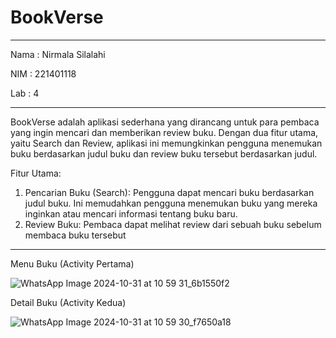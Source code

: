 # BookVerse

___

Nama : Nirmala Silalahi

NIM  : 221401118

Lab  : 4

___

BookVerse adalah aplikasi sederhana yang dirancang untuk para pembaca yang ingin mencari dan memberikan review buku. Dengan dua fitur utama, yaitu Search dan Review, aplikasi ini memungkinkan pengguna menemukan buku berdasarkan judul buku dan review buku tersebut berdasarkan judul.

Fitur Utama:

1. Pencarian Buku (Search): Pengguna dapat mencari buku berdasarkan judul buku. Ini memudahkan pengguna menemukan buku yang mereka inginkan atau mencari informasi tentang buku baru.
2. Review Buku: Pembaca dapat melihat review dari sebuah buku sebelum membaca buku tersebut

___

Menu Buku (Activity Pertama)

![WhatsApp Image 2024-10-31 at 10 59 31_6b1550f2](https://github.com/user-attachments/assets/2af1ba94-43c4-4d8f-bb15-4c11c120cfd4)

Detail Buku (Activity Kedua)

![WhatsApp Image 2024-10-31 at 10 59 30_f7650a18](https://github.com/user-attachments/assets/7513a4b5-3bff-4288-9a36-b239d4577da9)
